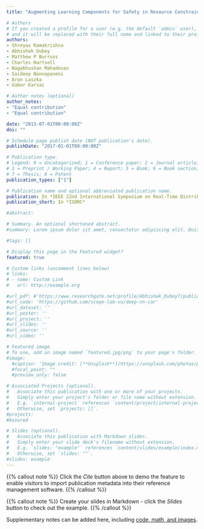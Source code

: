 ```yaml
---
title: "Augmenting Learning Components for Safety in Resource Constrained Autonomous Robots"

# Authors
# If you created a profile for a user (e.g. the default `admin` user), write the username (folder name) here 
# and it will be replaced with their full name and linked to their profile.
authors:
- Shreyas Ramakrishna
- Abhishek Dubey
- Matthew P Burruss
- Charles Hartsell
- Nagabhushan Mahadevan
- Saideep Nannapaneni
- Aron Laszka
- Gabor Karsai

# Author notes (optional)
author_notes:
- "Equal contribution"
- "Equal contribution"

date: "2013-07-01T00:00:00Z"
doi: ""

# Schedule page publish date (NOT publication's date).
publishDate: "2017-01-01T00:00:00Z"

# Publication type.
# Legend: 0 = Uncategorized; 1 = Conference paper; 2 = Journal article;
# 3 = Preprint / Working Paper; 4 = Report; 5 = Book; 6 = Book section;
# 7 = Thesis; 8 = Patent
publication_types: ["1"]

# Publication name and optional abbreviated publication name.
publication: In *IEEE 22nd International Symposium on Real-Time Distributed Computing*
publication_short: In *ISORC*

#abstract: 

# Summary. An optional shortened abstract.
#summary: Lorem ipsum dolor sit amet, consectetur adipiscing elit. Duis posuere tellus ac convallis placerat. Proin tincidunt magna sed ex sollicitudin condimentum.

#tags: []

# Display this page in the Featured widget?
featured: true

# Custom links (uncomment lines below)
# links:
# - name: Custom Link
#   url: http://example.org

#url_pdf: #'https://www.researchgate.net/profile/Abhishek_Dubey7/publication/332289747_Augmenting_Learning_Components_for_Safety_in_Resource_Constrained_Autonomous_Robots/l#inks/5cac166c4585157bd32d288f/Augmenting-Learning-Components-for-Safety-in-Resource-Constrained-Autonomous-Robots.pdf'
#url_code: 'https://github.com/scope-lab-vu/deep-nn-car'
#url_dataset: ''
#url_poster: ''
#url_project: ''
#url_slides: ''
#url_source: ''
#url_video: ''

# Featured image
# To use, add an image named `featured.jpg/png` to your page's folder. 
#image:
  #caption: 'Image credit: [**Unsplash**](https://unsplash.com/photos/pLCdAaMFLTE)'
  #focal_point: ""
  #preview_only: false

# Associated Projects (optional).
#   Associate this publication with one or more of your projects.
#   Simply enter your project's folder or file name without extension.
#   E.g. `internal-project` references `content/project/internal-project/index.md`.
#   Otherwise, set `projects: []`.
#projects:
#Assured 

# Slides (optional).
#   Associate this publication with Markdown slides.
#   Simply enter your slide deck's filename without extension.
#   E.g. `slides: "example"` references `content/slides/example/index.md`.
#   Otherwise, set `slides: ""`.
#slides: example
---
```


{{% callout note %}}
Click the *Cite* button above to demo the feature to enable visitors to import publication metadata into their reference management software.
{{% /callout %}}

{{% callout note %}}
Create your slides in Markdown - click the *Slides* button to check out the example.
{{% /callout %}}

Supplementary notes can be added here, including [code, math, and images](https://wowchemy.com/docs/writing-markdown-latex/).
